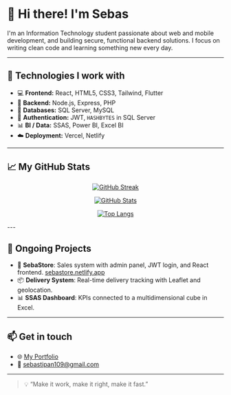 # 👋 Hi there! I'm Sebas

I'm an Information Technology student passionate about web and mobile development, and building secure, functional backend solutions. I focus on writing clean code and learning something new every day.

---

## 🚀 Technologies I work with

- 💻 **Frontend:** React, HTML5, CSS3, Tailwind, Flutter
- 🔧 **Backend:** Node.js, Express, PHP
- 🧠 **Databases:** SQL Server, MySQL
- 🔐 **Authentication:** JWT, `HASHBYTES` in SQL Server
- 📊 **BI / Data:** SSAS, Power BI, Excel BI
- ☁️ **Deployment:** Vercel, Netlify

---

## 📈 My GitHub Stats

<div align="center">

[![GitHub Streak](https://github-readme-streak-stats.herokuapp.com?user=itzsebas121&theme=tokyonight-duo)](https://git.io/streak-stats)

[![GitHub Stats](https://github-readme-stats.vercel.app/api?username=itzsebas121&show_icons=true&theme=tokyonight)](https://github.com/itzsebas121/github-readme-stats)

[![Top Langs](https://github-readme-stats.vercel.app/api/top-langs/?username=itzsebas121&layout=pie&theme=tokyonight)](https://github.com/itzsebas121/github-readme-stats)

</div>
---

## 📌 Ongoing Projects

- 🛒 **SebaStore**: Sales system with admin panel, JWT login, and React frontend. [sebastore.netlify.app](https://sebastore.netlify.app/)
- 📦 **Delivery System**: Real-time delivery tracking with Leaflet and geolocation.
- 📊 **SSAS Dashboard**: KPIs connected to a multidimensional cube in Excel.

---

## 📫 Get in touch

- 🌐 [My Portfolio](https://itzsebasdev.netlify.app/)
- 📧 sebastipan109@gmail.com

---

> 💡 “Make it work, make it right, make it fast.”
